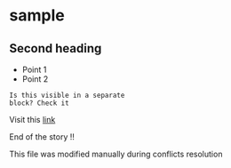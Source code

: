 # sample
## Second heading

* Point 1
* Point 2

```
Is this visible in a separate
block? Check it
```

Visit this [link](https://www.google.com)

End of the story !!

This file was modified manually during conflicts resolution 
